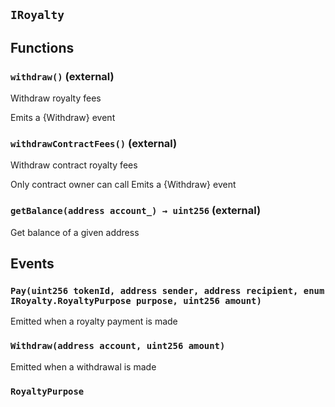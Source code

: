 ## `IRoyalty`






## Functions
### `withdraw()` (external)

Withdraw royalty fees


Emits a {Withdraw} event

### `withdrawContractFees()` (external)

Withdraw contract royalty fees


Only contract owner can call
Emits a {Withdraw} event

### `getBalance(address account_) → uint256` (external)

Get balance of a given address





## Events
### `Pay(uint256 tokenId, address sender, address recipient, enum IRoyalty.RoyaltyPurpose purpose, uint256 amount)`

Emitted when a royalty payment is made




### `Withdraw(address account, uint256 amount)`

Emitted when a withdrawal is made






### `RoyaltyPurpose`








